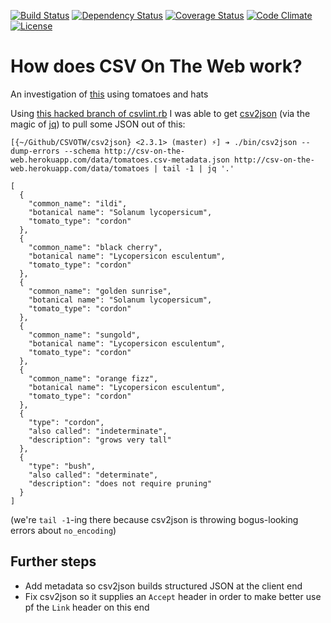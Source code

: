 [![Build Status](http://img.shields.io/travis/pikesley/csv_on_the_web.svg?style=flat-square)](https://travis-ci.org/pikesley/csv_on_the_web)
[![Dependency Status](http://img.shields.io/gemnasium/pikesley/csv_on_the_web.svg?style=flat-square)](https://gemnasium.com/pikesley/csv_on_the_web)
[![Coverage Status](http://img.shields.io/coveralls/pikesley/csv_on_the_web.svg?style=flat-square)](https://coveralls.io/r/pikesley/csv_on_the_web)
[![Code Climate](http://img.shields.io/codeclimate/github/pikesley/csv_on_the_web.svg?style=flat-square)](https://codeclimate.com/github/pikesley/csv_on_the_web)
[![License](http://img.shields.io/:license-mit-blue.svg?style=flat-square)](http://pikesley.mit-license.org)

# How does CSV On The Web work?

An investigation of [this](https://www.w3.org/TR/tabular-data-primer/) using tomatoes and hats

Using [this hacked branch of csvlint.rb](https://github.com/theodi/csvlint.rb/tree/baffled-by-csvw) I was able to get [csv2json](https://github.com/theodi/csv2json) (via the magic of [jq](https://stedolan.github.io/jq/tutorial/)) to pull some JSON out of this:

    [{~/Github/CSVOTW/csv2json} <2.3.1> (master) ⚡] ➔ ./bin/csv2json --dump-errors --schema http://csv-on-the-web.herokuapp.com/data/tomatoes.csv-metadata.json http://csv-on-the-web.herokuapp.com/data/tomatoes | tail -1 | jq '.'

    [
      {
        "common_name": "ildi",
        "botanical name": "Solanum lycopersicum",
        "tomato_type": "cordon"
      },
      {
        "common_name": "black cherry",
        "botanical name": "Lycopersicon esculentum",
        "tomato_type": "cordon"
      },
      {
        "common_name": "golden sunrise",
        "botanical name": "Solanum lycopersicum",
        "tomato_type": "cordon"
      },
      {
        "common_name": "sungold",
        "botanical name": "Lycopersicon esculentum",
        "tomato_type": "cordon"
      },
      {
        "common_name": "orange fizz",
        "botanical name": "Lycopersicon esculentum",
        "tomato_type": "cordon"
      },
      {
        "type": "cordon",
        "also called": "indeterminate",
        "description": "grows very tall"
      },
      {
        "type": "bush",
        "also called": "determinate",
        "description": "does not require pruning"
      }
    ]

(we're `tail -1`-ing there because csv2json is throwing bogus-looking errors about `no_encoding`)

## Further steps

* Add metadata so csv2json builds structured JSON at the client end
* Fix csv2json so it supplies an `Accept` header in order to make better use pf the `Link` header on this end
